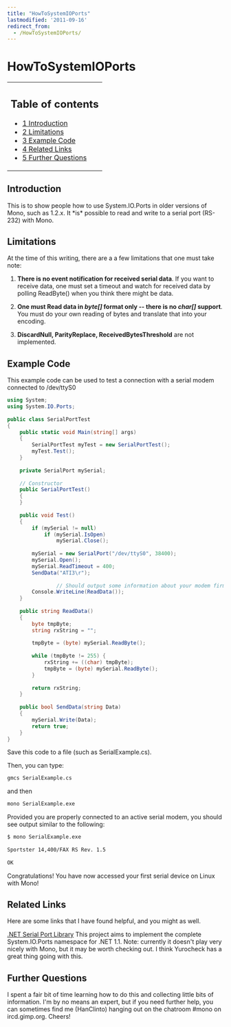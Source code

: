 ```yaml
---
title: "HowToSystemIOPorts"
lastmodified: '2011-09-16'
redirect_from:
  - /HowToSystemIOPorts/
---
```


HowToSystemIOPorts
==================

<table>
<col width="100%" />
<tbody>
<tr class="odd">
<td align="left"><h2>Table of contents</h2>
<ul>
<li><a href="#introduction">1 Introduction</a></li>
<li><a href="#limitations">2 Limitations</a></li>
<li><a href="#example-code">3 Example Code</a></li>
<li><a href="#related-links">4 Related Links</a></li>
<li><a href="#further-questions">5 Further Questions</a></li>
</ul></td>
</tr>
</tbody>
</table>

Introduction
------------

This is to show people how to use System.IO.Ports in older versions of Mono, such as 1.2.x. It \*is\* possible to read and write to a serial port (RS-232) with Mono.

Limitations
-----------

At the time of this writing, there are a a few limitations that one must take note:

1) **There is no event notification for received serial data**. If you want to receive data, one must set a timeout and watch for received data by polling ReadByte() when you think there might be data.

2) **One must Read data in *byte[]* format only -- there is no *char[]* support**. You must do your own reading of bytes and translate that into your encoding.

3) **DiscardNull, ParityReplace, ReceivedBytesThreshold** are not implemented.

Example Code
------------

This example code can be used to test a connection with a serial modem connected to /dev/ttyS0

``` csharp
using System;
using System.IO.Ports;
 
public class SerialPortTest
{
    public static void Main(string[] args)
    {
        SerialPortTest myTest = new SerialPortTest();
        myTest.Test();
    }
 
    private SerialPort mySerial;
 
    // Constructor
    public SerialPortTest()
    {
    }
 
    public void Test()
    {
        if (mySerial != null)
            if (mySerial.IsOpen)
                mySerial.Close();
 
        mySerial = new SerialPort("/dev/ttyS0", 38400);
        mySerial.Open();
        mySerial.ReadTimeout = 400;
        SendData("ATI3\r");
 
                // Should output some information about your modem firmware
        Console.WriteLine(ReadData());
    }
 
    public string ReadData()
    {
        byte tmpByte;
        string rxString = "";
 
        tmpByte = (byte) mySerial.ReadByte();
 
        while (tmpByte != 255) {
            rxString += ((char) tmpByte);
            tmpByte = (byte) mySerial.ReadByte();
        }
 
        return rxString;
    }
 
    public bool SendData(string Data)
    {
        mySerial.Write(Data);
        return true;
    }
}
```

Save this code to a file (such as SerialExample.cs).

Then, you can type:

``` bash
gmcs SerialExample.cs
```

and then

``` bash
mono SerialExample.exe
```

Provided you are properly connected to an active serial modem, you should see output similar to the following:

``` bash
$ mono SerialExample.exe
 
Sportster 14,400/FAX RS Rev. 1.5
 
OK
```

Congratulations! You have now accessed your first serial device on Linux with Mono!

Related Links
-------------

Here are some links that I have found helpful, and you might as well.

[.NET Serial Port Library](http://sourceforge.net/projects/serialportnet/) This project aims to implement the complete System.IO.Ports namespace for .NET 1.1. Note: currently it doesn't play very nicely with Mono, but it may be worth checking out. I think Yurocheck has a great thing going with this.

Further Questions
-----------------

I spent a fair bit of time learning how to do this and collecting little bits of information. I'm by no means an expert, but if you need further help, you can sometimes find me (HanClinto) hanging out on the chatroom #mono on ircd.gimp.org. Cheers!
